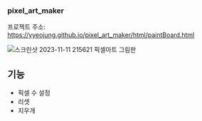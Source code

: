 ### pixel_art_maker
프로젝트 주소: https://yyeojung.github.io/pixel_art_maker/html/paintBoard.html

![스크린샷 2023-11-11 215621](https://github.com/yyeojung/pixel_art_maker/assets/144653702/5bc98cf2-5174-4165-b772-7bfc55ebe6e6)
픽셀아트 그림판

## 기능
- 픽셀 수 설정
- 리셋
- 지우개



